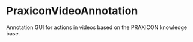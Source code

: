 # PraxiconVideoAnnotation
Annotation GUI for actions in videos based on the PRAXICON knowledge base.
